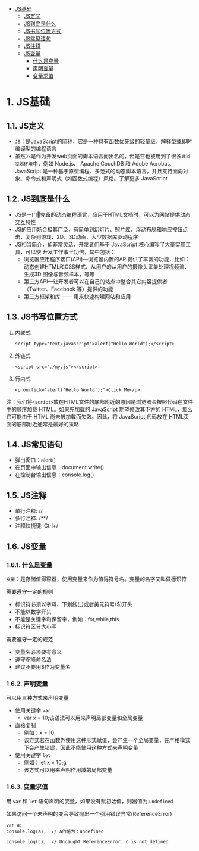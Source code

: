 <!-- TOC -->

- [JS基础](#js基础)
    - [JS定义](#js定义)
    - [JS到底是什么](#js到底是什么)
    - [JS书写位置方式](#js书写位置方式)
    - [JS常见语句](#js常见语句)
    - [JS注释](#js注释)
    - [JS变量](#js变量)
        - [什么是变量](#什么是变量)
        - [声明变量](#声明变量)
        - [变量求值](#变量求值)

<!-- /TOC -->

# 1. JS基础

## 1.1. JS定义
- `JS`：是JavaScript的简称，它是一种具有函数优先级的轻量级，解释型或即时编译型的编程语言
- 虽然`JS`是作为开发web页面的脚本语言而出名的，但是它也被用到了很多`非浏览器环境`中，例如 Node.js、 Apache CouchDB 和 Adobe Acrobat。JavaScript 是一种基于原型编程、多范式的动态脚本语言，并且支持面向对象、命令式和声明式（如函数式编程）风格。了解更多 JavaScript

## 1.2. JS到底是什么
- JS是一门完备的动态编程语言，应用于HTML文档时，可以为网站提供动态交互特性
- JS的应用场合极其广泛，有简单到幻灯片、照片库、浮动布局和响应按钮点击，复杂到游戏、2D、3D动画、大型数据库驱动程序
- JS相当简介，却非常灵活，开发者们基于 JavaScript 核心编写了大量实用工具，可以使 开发工作事半功倍，其中包括：
    - 浏览器应用程序接口(API)—浏览器内置的API提供了丰富的功能，比如：动态创建HTML和CSS样式、从用户的从用户的摄像头采集处理视频流、生成3D 图像与音频样本，等等
    - 第三方API—让开发者可以在自己的站点中整合其它内容提供者（Twitter、Facebook 等）提供的功能
    - 第三方框架和库 —— 用来快速构建网站和应用

## 1.3. JS书写位置方式
1. 内联式

    `script type="text/javascript">alert("Hello World");</script>`

2. 外链式

    `<script src="./my.js"></script>`
3. 行内式

    `<p onclick="alert('Hello World');">Click Me</p>`

注：我们将`<script>`放在HTML文件的底部附近的原因是浏览器会按照代码在文件中的顺序加载 HTML。如果先加载的 JavaScript 期望修改其下方的 HTML，那么它可能由于 HTML 尚未被加载而失效。因此，将 JavaScript 代码放在 HTML页面的底部附近通常是最好的策略

## 1.4. JS常见语句
- 弹出窗口：alert()
- 在页面中输出信息：document.write()
- 在控制台输出信息：console.log()

## 1.5. JS注释
- 单行注释: //
- 多行注释: /**/
- 注释快捷键: Ctrl+/

## 1.6. JS变量

### 1.6.1. 什么是变量
`变量`：是存储值得容器，使用变量来作为值得符号名。变量的名字又叫做标识符

需要遵守一定的规则
- 标识符必须以字母、下划线(_)或者美元符号($)开头
- 不能以数字开头
- 不能是关键字和保留字，例如：for,while,this
- 标识符区分大小写


需要遵守一定的规范
- 变量名必须要有意义
- 遵守驼峰命名法
- 建议不要用$作为变量名

### 1.6.2. 声明变量
可以用三种方式来声明变量
- 使用关键字 `var` 
    - var x = 10;该语法可以用来声明局部变量和全局变量
- 直接复制
    - 例如：x = 10;
    - 该方式若在函数外使用这种形式赋值，会产生一个全局变量，在严格模式下会产生错误，因此不能使用这种方式来声明变量
- 使用关键字 `let` 
    - 例如：let x = 10;g
    - 该方式可以用来声明作用域的局部变量

### 1.6.3. 变量求值
用 `var` 和 `let` 语句声明的变量，如果没有赋初始值，则器值为 `undefined`

如果访问一个未声明的变会导致抛出一个引用错误异常(ReferenceError)
```
var a;
console.log(a);  // a的值为：undefined

console.log(c);  // Uncaught ReferenceError: c is not defined
```



